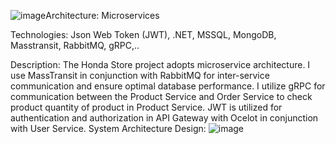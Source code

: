 ![image](https://github.com/ndhuy23/honda_store/assets/116952849/803499a4-8c91-4d24-8778-a4fe4808a45f)Architecture: Microservices

Technologies: Json Web Token (JWT), .NET, MSSQL, MongoDB, Masstransit, RabbitMQ, gRPC,..

Description: The Honda Store project adopts microservice architecture. I use MassTransit in conjunction with RabbitMQ for inter-service communication and ensure optimal database performance. I utilize gRPC for communication between the Product Service and Order Service to check product quantity of product in Product Service. JWT is utilized for authentication and authorization in API Gateway with Ocelot in conjunction with User Service. 
System Architecture Design:
![image](https://github.com/ndhuy23/honda_store/assets/116952849/35ac2e20-ad90-422a-b2e3-8a51802aec66)
